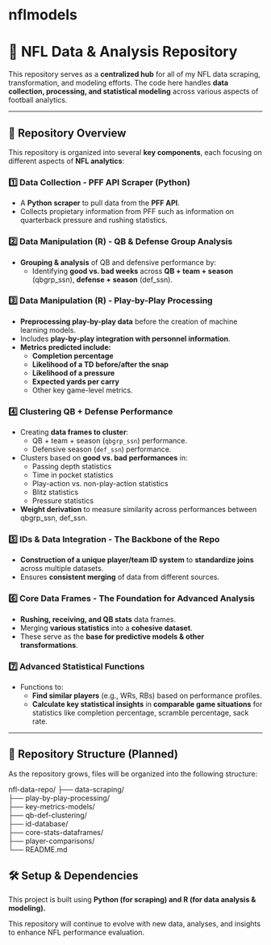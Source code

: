 # nflmodels

# 🏈 NFL Data & Analysis Repository

This repository serves as a **centralized hub** for all of my NFL data scraping, transformation, and modeling efforts. The code here handles **data collection, processing, and statistical modeling** across various aspects of football analytics.

---

## 📌 Repository Overview
This repository is organized into several **key components**, each focusing on different aspects of **NFL analytics**:

### **1️⃣ Data Collection - PFF API Scraper (Python)**
- A **Python scraper** to pull data from the **PFF API**.
- Collects propietary information from PFF such as information on quarterback pressure and rushing statistics.

### **2️⃣ Data Manipulation (R) - QB & Defense Group Analysis**
- **Grouping & analysis** of QB and defensive performance by:
  - Identifying **good vs. bad weeks** across **QB + team + season** (qbgrp_ssn), **defense + season** (def_ssn).

### **3️⃣ Data Manipulation (R) - Play-by-Play Processing**
- **Preprocessing play-by-play data** before the creation of machine learning models.
- Includes **play-by-play integration with personnel information**.
- **Metrics predicted include:**
  - **Completion percentage**
  - **Likelihood of a TD before/after the snap**
  - **Likelihood of a pressure**
  - **Expected yards per carry**
  - Other key game-level metrics.

### **4️⃣ Clustering QB + Defense Performance**
- Creating **data frames to cluster**:
  - QB + team + season (`qbgrp_ssn`) performance.
  - Defensive season (`def_ssn`) performance.
- Clusters based on **good vs. bad performances** in:
  - Passing depth statistics
  - Time in pocket statistics
  - Play-action vs. non-play-action statistics
  - Blitz statistics
  - Pressure statistics
- **Weight derivation** to measure similarity across performances between qbgrp_ssn, def_ssn.

### **5️⃣ IDs & Data Integration - The Backbone of the Repo**
- **Construction of a unique player/team ID system** to **standardize joins** across multiple datasets.
- Ensures **consistent merging** of data from different sources.

### **6️⃣ Core Data Frames - The Foundation for Advanced Analysis**
- **Rushing, receiving, and QB stats** data frames.
- Merging **various statistics** into a **cohesive dataset**.
- These serve as the **base for predictive models & other transformations**.

### **7️⃣ Advanced Statistical Functions**
- Functions to:
  - **Find similar players** (e.g., WRs, RBs) based on performance profiles.
  - **Calculate key statistical insights** in **comparable game situations** for statistics like completion percentage, scramble percentage, sack rate.

---

## 📂 Repository Structure (Planned)
As the repository grows, files will be organized into the following structure:

nfl-data-repo/
├── data-scraping/  
├── play-by-play-processing/  
├── key-metrics-models/   
├── qb-def-clustering/   
├── id-database/  
├── core-stats-dataframes/  
├── player-comparisons/  
└── README.md  

## 🛠️ Setup & Dependencies
This project is built using **Python (for scraping) and R (for data analysis & modeling).**

This repository will continue to evolve with new data, analyses, and insights to enhance NFL performance evaluation.
